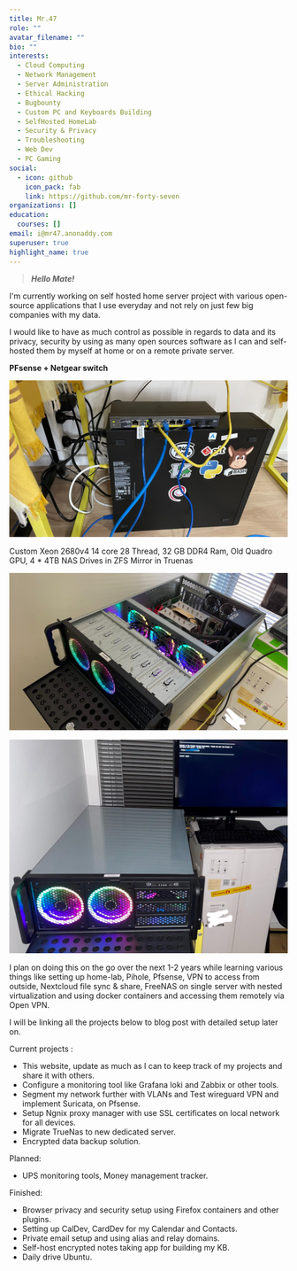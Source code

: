 ```yaml
---
title: Mr.47
role: ""
avatar_filename: ""
bio: ""
interests:
  - Cloud Computing
  - Network Management
  - Server Administration
  - Ethical Hacking
  - Bugbounty
  - Custom PC and Keyboards Building
  - SelfHosted HomeLab
  - Security & Privacy
  - Troubleshooting
  - Web Dev
  - PC Gaming
social:
  - icon: github
    icon_pack: fab
    link: https://github.com/mr-forty-seven
organizations: []
education:
  courses: []
email: i@mr47.anonaddy.com
superuser: true
highlight_name: true
---
```

> ***Hello Mate!***

I'm currently working on self hosted home server project with various open-source applications that I use everyday and not rely on just few big companies with my data.

I would like to have as much control as possible in regards to data and its privacy, security by using as many open sources software as I can and self-hosted them by myself at home or on a remote private server. 

**PFsense + Netgear switch**

![](pfsense.jpeg "Pfsense Firewall with PFblockerNG")

Custom Xeon 2680v4 14 core 28 Thread, 32 GB DDR4 Ram, Old Quadro GPU, 4 * 4TB NAS Drives in ZFS Mirror in Truenas

![](server1.jpg)

![](server2.jpg)

I plan on doing this on the go over the next 1-2 years while learning various things like setting up home-lab, Pihole, Pfsense, VPN to access from outside, Nextcloud file sync & share, FreeNAS on single server with nested virtualization and using docker containers and accessing them remotely via Open VPN.

I will be linking all the projects below to blog post with detailed setup later on.

Current projects :

* This website, update as much as I can to keep track of my projects and share it with others.
* Configure a monitoring tool like Grafana loki and Zabbix or other tools.
* Segment my network further with VLANs and Test wireguard VPN and implement Suricata, on Pfsense.
* Setup Ngnix proxy manager with use SSL certificates on local network for all devices.
* Migrate TrueNas to new dedicated server.
* Encrypted data backup solution.

Planned:

* UPS monitoring tools, Money management tracker.

Finished:

* Browser privacy and security setup using Firefox containers and other plugins.
* Setting up CalDev, CardDev for my Calendar and Contacts.
* Private email setup and using alias and relay domains.
* Self-host encrypted notes taking app for building my KB.
* Daily drive Ubuntu.